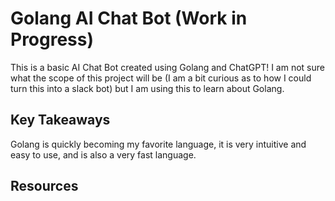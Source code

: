 # Golang AI Chat Bot (Work in Progress)

This is a basic AI Chat Bot created using Golang and ChatGPT! I am not sure what the scope of this project will be (I am a bit curious as to how I could turn this into a slack bot) but I am using this to learn about Golang.

## Key Takeaways

Golang is quickly becoming my favorite language, it is very intuitive and easy to use, and is also a very fast language. 

## Resources
